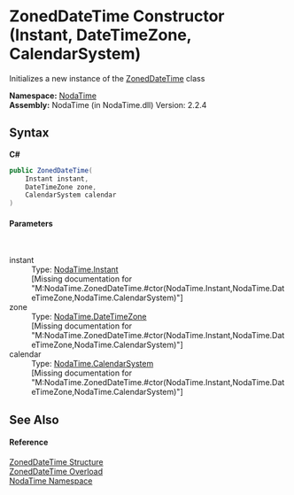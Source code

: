 # ZonedDateTime Constructor (Instant, DateTimeZone, CalendarSystem)
 

Initializes a new instance of the <a href="T_NodaTime_ZonedDateTime">ZonedDateTime</a> class

**Namespace:**&nbsp;<a href="N_NodaTime">NodaTime</a><br />**Assembly:**&nbsp;NodaTime (in NodaTime.dll) Version: 2.2.4

## Syntax

**C#**<br />
``` C#
public ZonedDateTime(
	Instant instant,
	DateTimeZone zone,
	CalendarSystem calendar
)
```


#### Parameters
&nbsp;<dl><dt>instant</dt><dd>Type: <a href="T_NodaTime_Instant">NodaTime.Instant</a><br />\[Missing <param name="instant"/> documentation for "M:NodaTime.ZonedDateTime.#ctor(NodaTime.Instant,NodaTime.DateTimeZone,NodaTime.CalendarSystem)"\]</dd><dt>zone</dt><dd>Type: <a href="T_NodaTime_DateTimeZone">NodaTime.DateTimeZone</a><br />\[Missing <param name="zone"/> documentation for "M:NodaTime.ZonedDateTime.#ctor(NodaTime.Instant,NodaTime.DateTimeZone,NodaTime.CalendarSystem)"\]</dd><dt>calendar</dt><dd>Type: <a href="T_NodaTime_CalendarSystem">NodaTime.CalendarSystem</a><br />\[Missing <param name="calendar"/> documentation for "M:NodaTime.ZonedDateTime.#ctor(NodaTime.Instant,NodaTime.DateTimeZone,NodaTime.CalendarSystem)"\]</dd></dl>

## See Also


#### Reference
<a href="T_NodaTime_ZonedDateTime">ZonedDateTime Structure</a><br /><a href="Overload_NodaTime_ZonedDateTime__ctor">ZonedDateTime Overload</a><br /><a href="N_NodaTime">NodaTime Namespace</a><br />